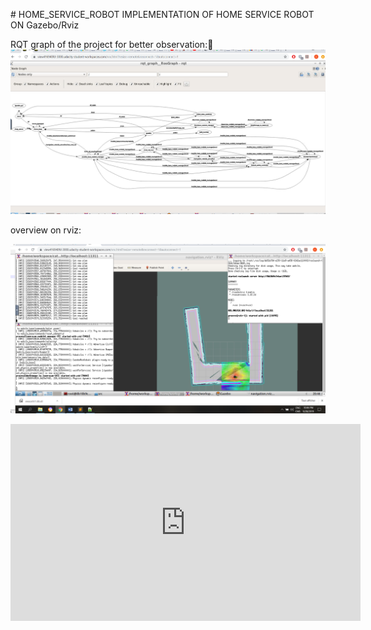 ﻿﻿﻿# HOME_SERVICE_ROBOT
 IMPLEMENTATION OF HOME SERVICE ROBOT ON Gazebo/Rviz

RQT graph of the project for better observation:
![](IMAGES/rqt.png)

overview on rviz:

![](IMAGES/robot.png)

<iframe width="560" height="315" src="https://www.youtube.com/embed/i4_W6hlHcJc" frameborder="0"  allowfullscreen></iframe>

